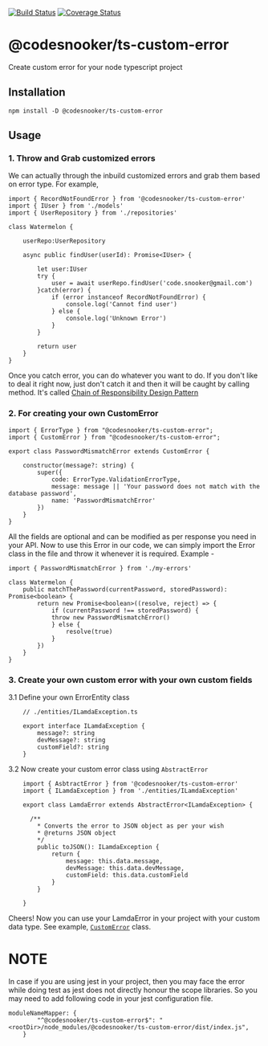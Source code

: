 [![Build Status](https://travis-ci.org/CodeSnooker/ts-custom-error.svg?branch=master)](https://travis-ci.org/CodeSnooker/ts-custom-error)
[![Coverage Status](https://coveralls.io/repos/github/CodeSnooker/ts-custom-error/badge.svg?branch=master)](https://coveralls.io/github/CodeSnooker/ts-custom-error?branch=master)

# @codesnooker/ts-custom-error
Create custom error for your node typescript project

## Installation

```
npm install -D @codesnooker/ts-custom-error
```

## Usage

### 1. Throw and Grab customized errors
   
   We can actually through the inbuild customized errors and grab them based on error type. For example,

```
import { RecordNotFoundError } from '@codesnooker/ts-custom-error'
import { IUser } from './models'
import { UserRepository } from './repositories'

class Watermelon {

    userRepo:UserRepository

    async public findUser(userId): Promise<IUser> {

        let user:IUser
        try {
            user = await userRepo.findUser('code.snooker@gmail.com')
        }catch(error) {
            if (error instanceof RecordNotFoundError) {
                console.log('Cannot find user')
            } else {
                console.log('Unknown Error')
            }
        }

        return user
    }
}
```

Once you catch error, you can do whatever you want to do. If you don't like to deal it right now, just don't catch it and then it will be caught by calling method. It's called [Chain of Responsibility Design Pattern](https://www.oodesign.com/chain-of-responsibility-pattern.html)

### 2. For creating your own CustomError

```
import { ErrorType } from "@codesnooker/ts-custom-error";
import { CustomError } from "@codesnooker/ts-custom-error";

export class PasswordMismatchError extends CustomError {

    constructor(message?: string) {
        super({
            code: ErrorType.ValidationErrorType,
            message: message || 'Your password does not match with the database password',
            name: 'PasswordMismatchError'
        })
    }
}
```

All the fields are optional and can be modified as per response you need in your API. Now to use this Error in our code, we can simply import the Error class in the file and throw it whenever it is required. Example -

```
import { PasswordMismatchError } from './my-errors'

class Watermelon {
    public matchThePassword(currentPassword, storedPassword): Promise<boolean> {
        return new Promise<boolean>((resolve, reject) => {
            if (currentPassword !== storedPassword) {
            throw new PasswordMismatchError()
            } else {
                resolve(true)
            }
        })
    }
}
```

### 3. Create your own custom error with your own custom fields

3.1 Define your own ErrorEntity class

```
    // ./entities/ILamdaException.ts

    export interface ILamdaException {
        message?: string
        devMessage?: string
        customField?: string 
    }
```

3.2 Now create your custom error class using ```AbstractError```

```
    import { AsbtractError } from '@codesnooker/ts-custom-error'
    import { ILamdaException } from './entities/ILamdaException'

    export class LamdaError extends AbstractError<ILamdaException> {

      /**
        * Converts the error to JSON object as per your wish
        * @returns JSON object
        */ 
        public toJSON(): ILamdaException {
            return {
                message: this.data.message,
                devMessage: this.data.devMessage,
                customField: this.data.customField
            }
        }

    }
```

Cheers! Now you can use your LamdaError in your project with your custom data type. See example, [```CustomError```](https://github.com/CodeSnooker/ts-custom-error/blob/master/lib/errors/custom/CustomError.ts) class.

# NOTE

In case if you are using jest in your project, then you may face the error while doing test as jest does not directly honour the scope libraries. So you may need to add following code in your jest configuration file.

```
moduleNameMapper: {
        "^@codesnooker/ts-custom-error$": "<rootDir>/node_modules/@codesnooker/ts-custom-error/dist/index.js",
    }
```